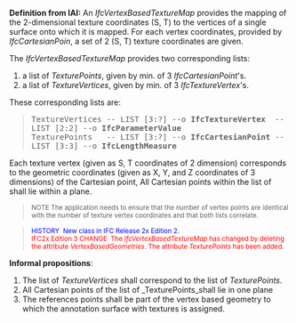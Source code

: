 **Definition
from IAI:** An _IfcVertexBasedTextureMap_ provides the mapping of the 2-dimensional texture coordinates (S, T) to the vertices of a single surface onto which it is mapped. For each vertex coordinates, provided by _IfcCartesianPoin_, a set of 2 (S, T) texture coordinates are given.

The _IfcVertexBasedTextureMap_ provides two corresponding lists:

1. a list of&nbsp;_TexturePoints_, given by min. of 3 _IfcCartesianPoint_'s.
2. a list of&nbsp;_TextureVertices_, given by min. of 3 _IfcTextureVertex_'s.


These corresponding
lists are:  
> <tt>TextureVertices</tt><tt> --
LIST
[3:?] --o <b>IfcTextureVertex</b>
&nbsp;-- LIST [2:2] --o <b>IfcParameterValue<br>
  </b></tt><tt>TexturePoints
&nbsp; -- LIST [3:?] --o <b>IfcCartesianPoint</b>
-- LIST [3:3] --o <b>IfcLengthMeasure</b><br>
  </tt><tt><b></b></tt>


Each texture vertex (given as S, T coordinates of 2
dimension) corresponds to the geometric coordinates (given as X, Y, and
Z coordinates of 3 dimensions) of the Cartesian point, All Cartesian
points within the list of shall lie within a plane.
> <small>NOTE The application needs to
ensure that
the number of vertex points are
identical with the number of texture vertex coordinates and that both
lists correlate.</small>

> <small><font color="#0000ff">HISTORY&nbsp;
New class
in IFC
Release 2x Edition 2. </font><br>
  <font color="#ff0000">IFC2x
Edition 3 CHANGE&nbsp; The <i>IfcVertexBasedTextureMap</i>
has changed by deleting the attribute <i>VertexBasedGeometries</i>.
The attribute <i>TexturePoints</i> has been added.</font></small>  
>

**Informal
propositions**:

1. The list of _TextureVertices_ shall correspond to the list of _TexturePoints_.
2. All Cartesian points of the list of _TexturePoints_shall lie in one plane
3. The references points shall be part of the vertex based geometry to which the annotation surface&nbsp;with textures is assigned.